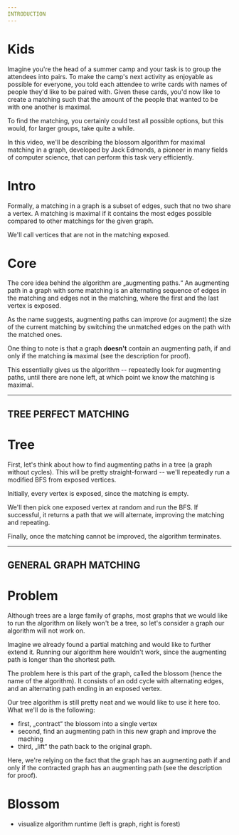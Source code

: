 ```yaml
---
INTRODUCTION
---
```


# Kids
Imagine you're the head of a summer camp and your task is to group the attendees into pairs. To make the camp's next activity as enjoyable as possible for everyone, you told each attendee to write cards with names of people they'd like to be paired with. Given these cards, you'd now like to create a matching such that the amount of the people that wanted to be with one another is maximal.

To find the matching, you certainly could test all possible options, but this would, for larger groups, take quite a while.

In this video, we'll be describing the blossom algorithm for maximal matching in a graph, developed by Jack Edmonds, a pioneer in many fields of computer science, that can perform this task very efficiently.

# Intro
Formally, a matching in a graph is a subset of edges, such that no two share a vertex. A matching is maximal if it contains the most edges possible compared to other matchings for the given graph.

We'll call vertices that are not in the matching exposed.

# Core
The core idea behind the algorithm are „augmenting paths.“ An augmenting path in a graph with some matching is an alternating sequence of edges in the matching and edges not in the matching, where the first and the last vertex is exposed.

As the name suggests, augmenting paths can improve (or augment) the size of the current matching by switching the unmatched edges on the path with the matched ones.

One thing to note is that a graph **doesn't** contain an augmenting path, if and only if the matching **is** maximal (see the description for proof).

This essentially gives us the algorithm -- repeatedly look for augmenting paths, until there are none left, at which point we know the matching is maximal.

---
TREE PERFECT MATCHING
---

# Tree
First, let's think about how to find augmenting paths in a tree (a graph without cycles). This will be pretty straight-forward -- we'll repeatedly run a modified BFS from exposed vertices.

Initially, every vertex is exposed, since the matching is empty.

We'll then pick one exposed vertex at random and run the BFS. If successful, it returns a path that we will alternate, improving the matching and repeating.

Finally, once the matching cannot be improved, the algorithm terminates.

---
GENERAL GRAPH MATCHING
---

# Problem
Although trees are a large family of graphs, most graphs that we would like to run the algorithm on likely won't be a tree, so let's consider a graph our algorithm will not work on.

Imagine we already found a partial matching and would like to further extend it. Running our algorithm here wouldn't work, since the augmenting path is longer than the shortest path.

The problem here is this part of the graph, called the blossom (hence the name of the algorithm). It consists of an odd cycle with alternating edges, and an alternating path ending in an exposed vertex.

Our tree algorithm is still pretty neat and we would like to use it here too. What we'll do is the following:
- first, „contract“ the blossom into a single vertex
- second, find an augmenting path in this new graph and improve the maching
- third, „lift“ the path back to the original graph.

Here, we're relying on the fact that the graph has an augmenting path if and only if the contracted graph has an augmenting path (see the description for proof).

# Blossom
- visualize algorithm runtime (left is graph, right is forest)
